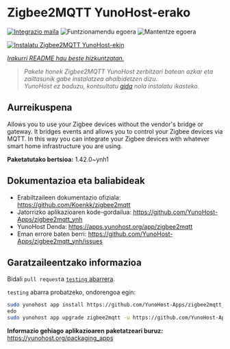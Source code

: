 <!--
Ohart ongi: README hau automatikoki sortu da <https://github.com/YunoHost/apps/tree/master/tools/readme_generator>ri esker
EZ editatu eskuz.
-->

# Zigbee2MQTT YunoHost-erako

[![Integrazio maila](https://apps.yunohost.org/badge/integration/zigbee2mqtt)](https://ci-apps.yunohost.org/ci/apps/zigbee2mqtt/)
![Funtzionamendu egoera](https://apps.yunohost.org/badge/state/zigbee2mqtt)
![Mantentze egoera](https://apps.yunohost.org/badge/maintained/zigbee2mqtt)

[![Instalatu Zigbee2MQTT YunoHost-ekin](https://install-app.yunohost.org/install-with-yunohost.svg)](https://install-app.yunohost.org/?app=zigbee2mqtt)

*[Irakurri README hau beste hizkuntzatan.](./ALL_README.md)*

> *Pakete honek Zigbee2MQTT YunoHost zerbitzari batean azkar eta zailtasunik gabe instalatzea ahalbidetzen dizu.*  
> *YunoHost ez baduzu, kontsultatu [gida](https://yunohost.org/install) nola instalatu ikasteko.*

## Aurreikuspena

Allows you to use your Zigbee devices without the vendor's bridge or gateway. It bridges events and allows you to control your Zigbee devices via MQTT. In this way you can integrate your Zigbee devices with whatever smart home infrastructure you are using. 


**Paketatutako bertsioa:** 1.42.0~ynh1
## Dokumentazioa eta baliabideak

- Erabiltzaileen dokumentazio ofiziala: <https://github.com/Koenkk/zigbee2mqtt>
- Jatorrizko aplikazioaren kode-gordailua: <https://github.com/YunoHost-Apps/zigbee2mqtt_ynh>
- YunoHost Denda: <https://apps.yunohost.org/app/zigbee2mqtt>
- Eman errore baten berri: <https://github.com/YunoHost-Apps/zigbee2mqtt_ynh/issues>

## Garatzaileentzako informazioa

Bidali `pull request`a [`testing` abarrera](https://github.com/YunoHost-Apps/zigbee2mqtt_ynh/tree/testing).

`testing` abarra probatzeko, ondorengoa egin:

```bash
sudo yunohost app install https://github.com/YunoHost-Apps/zigbee2mqtt_ynh/tree/testing --debug
edo
sudo yunohost app upgrade zigbee2mqtt -u https://github.com/YunoHost-Apps/zigbee2mqtt_ynh/tree/testing --debug
```

**Informazio gehiago aplikazioaren paketatzeari buruz:** <https://yunohost.org/packaging_apps>
